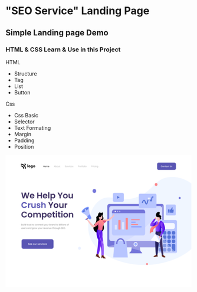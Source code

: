 # "SEO Service" Landing Page



## Simple Landing page Demo

### HTML & CSS  Learn & Use in this Project

HTML

- Structure
- Tag
- List
- Button

Css
- Css Basic
- Selector
- Text Formating
- Margin
- Padding
- Position

![](./4.png)
